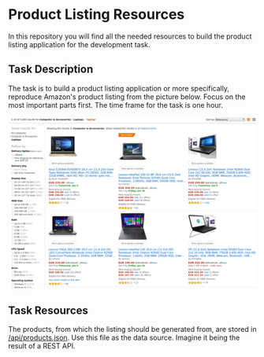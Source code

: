 # Product Listing Resources

In this repository you will find all the needed resources to build the
product listing application for the development task.

## Task Description

The task is to build a product listing application or more specifically,
reproduce Amazon's product listing from the picture below. Focus on the most
important parts first. The time frame for the task is one hour.

<img src="assets/product_listing_template.png">

## Task Resources

The products, from which the listing should be generated from, are stored in [/api/products.json](/api/products.json).
Use this file as the data source. Imagine it being the result of a REST API.
